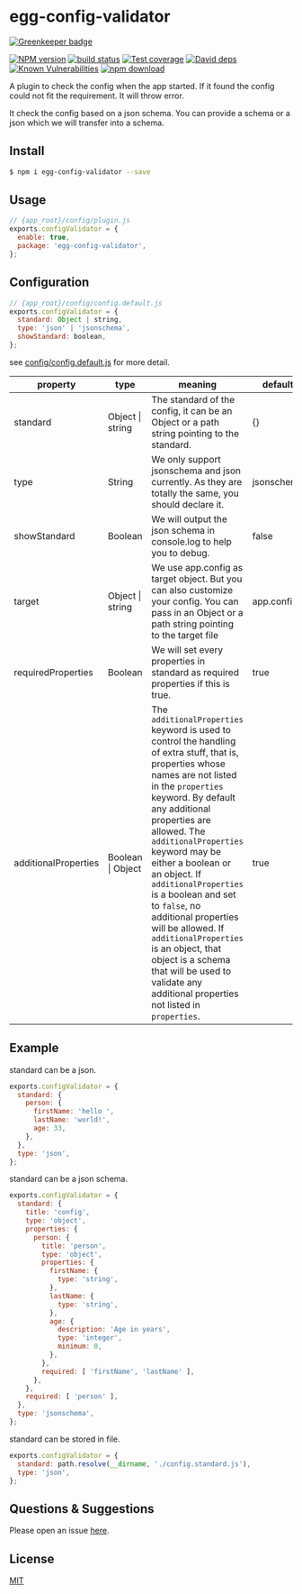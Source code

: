 # egg-config-validator

[![Greenkeeper badge](https://badges.greenkeeper.io/toxic-johann/egg-config-validator.svg)](https://greenkeeper.io/)

[![NPM version][npm-image]][npm-url]
[![build status][travis-image]][travis-url]
[![Test coverage][codecov-image]][codecov-url]
[![David deps][david-image]][david-url]
[![Known Vulnerabilities][snyk-image]][snyk-url]
[![npm download][download-image]][download-url]

[npm-image]: https://img.shields.io/npm/v/egg-config-validator.svg?style=flat-square
[npm-url]: https://npmjs.org/package/egg-config-validator
[travis-image]: https://img.shields.io/travis/toxic-johann/egg-config-validator.svg?style=flat-square
[travis-url]: https://travis-ci.org/toxic-johann/egg-config-validator
[codecov-image]: https://img.shields.io/codecov/c/github/toxic-johann/egg-config-validator.svg?style=flat-square
[codecov-url]: https://codecov.io/github/toxic-johann/egg-config-validator?branch=master
[david-image]: https://img.shields.io/david/toxic-johann/egg-config-validator.svg?style=flat-square
[david-url]: https://david-dm.org/toxic-johann/egg-config-validator
[snyk-image]: https://snyk.io/test/npm/egg-config-validator/badge.svg?style=flat-square
[snyk-url]: https://snyk.io/test/npm/egg-config-validator
[download-image]: https://img.shields.io/npm/dm/egg-config-validator.svg?style=flat-square
[download-url]: https://npmjs.org/package/egg-config-validator

A plugin to check the config when the app started. If it found the config could not fit the requirement. It will throw error.

It check the config based on a json schema. You can provide a schema or a json which we will transfer into a schema.

## Install

```bash
$ npm i egg-config-validator --save
```

## Usage

```js
// {app_root}/config/plugin.js
exports.configValidator = {
  enable: true,
  package: 'egg-config-validator',
};
```

## Configuration

```js
// {app_root}/config/config.default.js
exports.configValidator = {
  standard: Object | string,
  type: 'json' | 'jsonschema',
  showStandard: boolean,
};
```

see [config/config.default.js](config/config.default.js) for more detail.

| property             | type              | meaning                                  | default    | limitation                    |
| -------------------- | ----------------- | ---------------------------------------- | ---------- | ----------------------------- |
| standard             | Object \| string  | The standard of the config, it can be an Object or a path string pointing to the standard. | {}         |                               |
| type                 | String            | We only support jsonschema and json currently. As they are totally the same, you should declare it. | jsonschema |                               |
| showStandard         | Boolean           | We will output the json schema in console.log to help you to debug. | false      |                               |
| target               | Object \| string  | We use app.config as target object. But you can also customize your config. You can pass in an Object or a path string pointing to the target file | app.config |                               |
| requiredProperties   | Boolean           | We will set every properties in standard as required properties if this is true. | true       | Only work when type is `JSON` |
| additionalProperties | Boolean \| Object | The `additionalProperties` keyword is used to control the handling of extra stuff, that is, properties whose names are not listed in the `properties` keyword. By default any additional properties are allowed. The `additionalProperties` keyword may be either a boolean or an object. If `additionalProperties` is a boolean and set to `false`, no additional properties will be allowed. If `additionalProperties` is an object, that object is a schema that will be used to validate any additional properties not listed in `properties`. | true       | Only work when type is `JSON` |

## Example

standard can be a json.

```javascript
exports.configValidator = {
  standard: {
    person: {
      firstName: 'hello ',
      lastName: 'world!',
      age: 33,
    },
  },
  type: 'json',
};
```

standard can be a json schema.

```javascript
exports.configValidator = {
  standard: {
    title: 'config',
    type: 'object',
    properties: {
      person: {
        title: 'person',
        type: 'object',
        properties: {
          firstName: {
            type: 'string',
          },
          lastName: {
            type: 'string',
          },
          age: {
            description: 'Age in years',
            type: 'integer',
            minimum: 0,
          },
        },
        required: [ 'firstName', 'lastName' ],
      },
    },
    required: [ 'person' ],
  },
  type: 'jsonschema',
};
```

standard can be stored in file.

```javascript
exports.configValidator = {
  standard: path.resolve(__dirname, './config.standard.js'),
  type: 'json',
};
```

## Questions & Suggestions

Please open an issue [here](https://github.com/toxic-johann/egg-config-validator/issues).

## License

[MIT](LICENSE)
